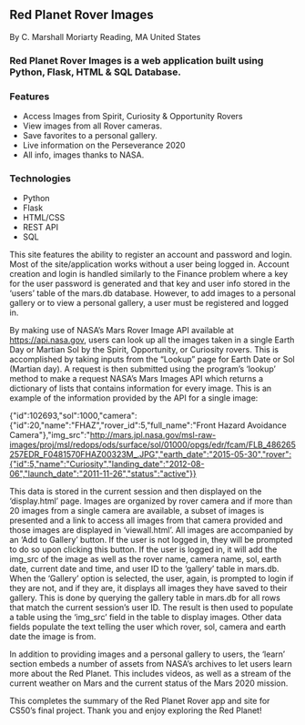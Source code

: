 ## Red Planet Rover Images
By C. Marshall Moriarty
Reading, MA United States

### Red Planet Rover Images is a web application built using Python, Flask, HTML & SQL Database.

### Features
- Access Images from Spirit, Curiosity & Opportunity Rovers
- View images from all Rover cameras.
- Save favorites to a personal gallery.
- Live information on the Perseverance 2020
- All info, images thanks to NASA.

### Technologies
- Python
- Flask
- HTML/CSS
- REST API
- SQL

This site features the ability to register an account and password and login. Most of the site/application works without a user being logged in. Account creation and login is handled similarly to the Finance problem where a key for the user password is generated and that key and user info stored in the ‘users’ table of the mars.db database. However, to add images to a personal gallery or to view a personal gallery, a user must be registered and logged in.

By making use of NASA’s Mars Rover Image API available at https://api.nasa.gov, users can look up all the images taken in a single Earth Day or Martian Sol by the Spirit, Opportunity, or Curiosity rovers. This is accomplished by taking inputs from the “Lookup” page for Earth Date or Sol (Martian day). A request is then submitted using the program’s ‘lookup’ method to make a request NASA’s Mars Images API which returns a dictionary of lists that contains information for every image. This is an example of the information provided by the API for a single image:

{"id":102693,"sol":1000,"camera": {"id":20,"name":"FHAZ","rover_id":5,"full_name":"Front Hazard Avoidance Camera"},"img_src":"http://mars.jpl.nasa.gov/msl-raw-images/proj/msl/redops/ods/surface/sol/01000/opgs/edr/fcam/FLB_486265257EDR_F0481570FHAZ00323M_.JPG","earth_date":"2015-05-30","rover":{"id":5,"name":"Curiosity","landing_date":"2012-08-06","launch_date":"2011-11-26","status":"active"}}

This data is stored in the current session and then displayed on the ‘display.html’ page. Images are organized by rover camera and if more than 20 images from a single camera are available, a subset of images is presented and a link to access all images from that camera provided and those images are displayed in ‘viewall.html’.
All images are accompanied by an ‘Add to Gallery’ button. If the user is not logged in, they will be prompted to do so upon clicking this button. If the user is logged in, it will add the img_src of the image as well as the rover name, camera name, sol, earth date, current date and time, and user ID to the ‘gallery’ table in mars.db.
When the ‘Gallery’ option is selected, the user, again, is prompted to login if they are not, and if they are, it displays all images they have saved to their gallery. This is done by querying the gallery table in mars.db for all rows that match the current session’s user ID. The result is then used to populate a table using the ‘img_src’ field in the table to display images. Other data fields populate the text telling the user which rover, sol, camera and earth date the image is from.

In addition to providing images and a personal gallery to users, the ‘learn’ section embeds a number of assets from NASA’s archives to let users learn more about the Red Planet. This includes videos, as well as a stream of the current weather on Mars and the current status of the Mars 2020 mission.

This completes the summary of the Red Planet Rover app and site for CS50’s final project. Thank you and enjoy exploring the Red Planet!
